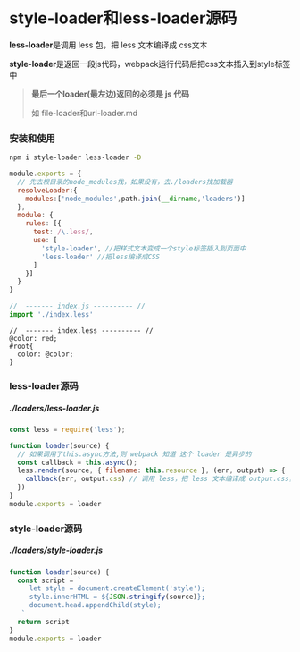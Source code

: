# style-loader和less-loader源码

**less-loader**是调用 less 包，把 less 文本编译成 css文本

**style-loader**是返回一段js代码，webpack运行代码后把css文本插入到style标签中

> **最后一个loader(最左边)返回的必须是 js 代码**
>
> 如 file-loader和url-loader.md



### 安装和使用

```bash
npm i style-loader less-loader -D
```

```js
module.exports = {
  // 先去根目录的node_modules找，如果没有，去./loaders找加载器
  resolveLoader:{
    modules:['node_modules',path.join(__dirname,'loaders')]
  },
  module: {
    rules: [{
      test: /\.less/,
      use: [
        'style-loader', //把样式文本变成一个style标签插入到页面中
        'less-loader' //把less编译成CSS
      ]
    }]
  }
}
```

```js
//  ------- index.js ---------- //
import './index.less'
```

```less
//  ------- index.less ---------- //
@color: red;
#root{
  color: @color;
}
```

### less-loader源码

##### ./loaders/less-loader.js

```js
const less = require('less');

function loader(source) {
  // 如果调用了this.async方法,则 webpack 知道 这个 loader 是异步的
  const callback = this.async();
  less.render(source, { filename: this.resource }, (err, output) => {
    callback(err, output.css) // 调用 less，把 less 文本编译成 output.css，也就是css文本
  })
}
module.exports = loader
```

### style-loader源码

##### ./loaders/style-loader.js

```js
function loader(source) {
  const script = `
     let style = document.createElement('style');
     style.innerHTML = ${JSON.stringify(source)};
     document.head.appendChild(style);
   `
  return script
}
module.exports = loader
```
